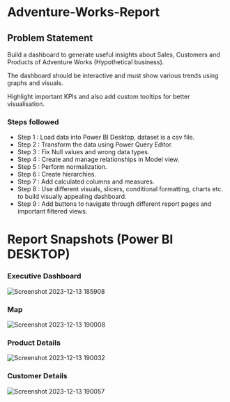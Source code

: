 # Adventure-Works-Report

## Problem Statement

Build a dashboard to generate useful insights about Sales, Customers and Products of Adventure Works (Hypothetical business).

The dashboard should be interactive and must show various trends using graphs and visuals.

Highlight important KPIs and also add custom tooltips for better visualisation.

### Steps followed 

- Step 1 : Load data into Power BI Desktop, dataset is a csv file.
- Step 2 : Transform the data using Power Query Editor.
- Step 3 : Fix Null values and wrong data types.
- Step 4 : Create and manage relationships in Model view.
- Step 5 : Perform normalization.
- Step 6 : Create hierarchies.
- Step 7 : Add calculated columns and measures.
- Step 8 : Use different visuals, slicers, conditional formatting, charts etc. to build visually appealing dashboard.
- Step 9 : Add buttons to navigate through different report pages and important filtered views.
 
 # Report Snapshots (Power BI DESKTOP)

 ### Executive Dashboard
![Screenshot 2023-12-13 185908](https://github.com/Raja-Dagur/Adventure-Works-Report/assets/116354238/5d668392-f022-47ee-b5b3-337edd8eb4b2)

### Map
![Screenshot 2023-12-13 190008](https://github.com/Raja-Dagur/Adventure-Works-Report/assets/116354238/a64dfee5-6cdd-4992-a055-69b2e00a2130)

### Product Details
![Screenshot 2023-12-13 190032](https://github.com/Raja-Dagur/Adventure-Works-Report/assets/116354238/6bf93ced-7253-4950-b166-059e76faadda)

### Customer Details
![Screenshot 2023-12-13 190057](https://github.com/Raja-Dagur/Adventure-Works-Report/assets/116354238/6f3e9105-7b29-408b-bf1f-2a02468e7233)
